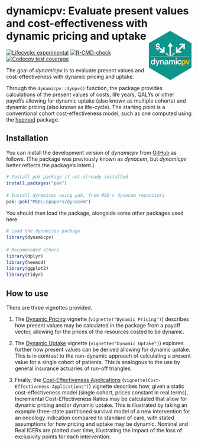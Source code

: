 
<!-- README.md is generated from README.Rmd. Please edit that file -->

# dynamicpv: Evaluate present values and cost-effectiveness with dynamic pricing and uptake <img src="man/figures/logo.png" align="right" height="139" />

<!-- badges: start -->

[![Lifecycle:
experimental](https://img.shields.io/badge/lifecycle-experimental-orange.svg)](https://lifecycle.r-lib.org/articles/stages.html#experimental)
[![R-CMD-check](https://github.com/MSDLLCpapers/dynacem/actions/workflows/R-CMD-check.yaml/badge.svg)](https://github.com/MSDLLCpapers/dynacem/actions/workflows/R-CMD-check.yaml)
[![Codecov test
coverage](https://codecov.io/gh/MSDLLCpapers/dynacem/graph/badge.svg)](https://app.codecov.io/gh/MSDLLCpapers/dynacem)
<!-- badges: end -->

The goal of *dynamicpv* is to evaluate present values and
cost-effectiveness with dynamic pricing and uptake.

Through the `dynamicpv::dynpv()` function, the package provides
calculations of the present values of costs, life years, QALYs or other
payoffs allowing for dynamic uptake (also known as multiple cohorts) and
dynamic pricing (also known as life-cycle). The starting point is a
conventional cohort cost-effectiveness model, such as one computed using
the [heemod](https://cran.r-project.org/package=heemod) package.

## Installation

You can install the development version of *dynamicpv* from
[GitHub](https://github.com/) as follows. (The package was previously
known as *dynacem*, but *dynamicpv* better reflects the package’s
intent.)

``` r
# Install pak package if not already installed
install.packages("pak")

# Install dynamicpv using pak, from MSD's dynacem repository
pak::pak("MSDLLCpapers/dynacem")
```

You should then load the package, alongside some other packages used
here.

``` r
# Load the dynamicpv package
library(dynamicpv)

# Recommended others
library(dplyr)
library(heemod)
library(ggplot2)
library(tidyr)
```

## How to use

There are three vignettes provided.

1.  The [Dynamic
    Pricing](https://msdllcpapers.github.io/dynacem/articles/dynamic-pricing.html)
    vignette (`vignette("Dynamic Pricing")`) describes how present
    values may be calculated in the package from a payoff vector,
    allowing for the prices of the resources costed to be dynamic.

2.  The [Dynamic
    Uptake](https://msdllcpapers.github.io/dynacem/articles/dynamic-uptake.html)
    vignette (`vignette("Dynamic Uptake")`) explores further how present
    values can be derived allowing for dynamic uptake. This is in
    contrast to the non-dynamic approach of calculating a present value
    for a single cohort of patients. This is analogous to the use by
    general insurance actuaries of run-off triangles.

3.  Finally, the [Cost-Effectiveness
    Applications](https://msdllcpapers.github.io/dynacem/articles/cost-effectiveness-applications.html)
    (`vignette(Cost-Effectiveness Applications")`) vignette describes
    how, given a static cost-effectiveness model (single cohort, prices
    constant in real terms), Incremental Cost-Effectiveness Ratios may
    be calculated that allow for dynamic pricing and/or dynamic uptake.
    This is illustrated by taking an example three-state partitioned
    survival model of a new intervention for an oncology indication
    compared to standard of care, with stated assumptions for how
    pricing and uptake may be dynamic. Nominal and Real ICERs are
    plotted over time, illustrating the impact of the loss of
    exclusivity points for each intervention.
